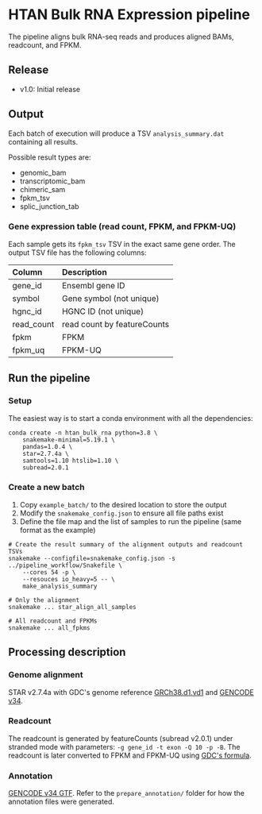 # HTAN Bulk RNA Expression pipeline
The pipeline aligns bulk RNA-seq reads and produces aligned BAMs, readcount, and FPKM.



## Release
- v1.0: Initial release


## Output
Each batch of execution will produce a TSV `analysis_summary.dat` containing all results.

Possible result types are:
- genomic_bam
- transcriptomic_bam
- chimeric_sam
- fpkm_tsv
- splic_junction_tab


### Gene expression table (read count, FPKM, and FPKM-UQ)
Each sample gets its `fpkm_tsv` TSV in the exact same gene order. The output TSV file has the following columns:

|   Column   |         Description         |
| :--------- | :-------------------------- |
| gene_id    | Ensembl gene ID             |
| symbol     | Gene symbol (not unique)    |
| hgnc_id    | HGNC ID (not unique)        |
| read_count | read count by featureCounts |
| fpkm       | FPKM                        |
| fpkm_uq    | FPKM-UQ                     |



## Run the pipeline

### Setup
The easiest way is to start a conda environment with all the dependencies:
```
conda create -n htan_bulk_rna python=3.8 \
    snakemake-minimal=5.19.1 \
    pandas=1.0.4 \
    star=2.7.4a \
    samtools=1.10 htslib=1.10 \
    subread=2.0.1
```


### Create a new batch
1. Copy `example_batch/` to the desired location to store the output
2. Modify the `snakemake_config.json` to ensure all file paths exist
3. Define the file map and the list of samples to run the pipeline (same format as the example)

```
# Create the result summary of the alignment outputs and readcount TSVs
snakemake --configfile=snakemake_config.json -s ../pipeline_workflow/Snakefile \
    --cores 54 -p \
    --resouces io_heavy=5 -- \
    make_analysis_summary

# Only the alignment
snakemake ... star_align_all_samples

# All readcount and FPKMs
snakemake ... all_fpkms
```


## Processing description

### Genome alignment
STAR v2.7.4a with GDC's genome reference [GRCh38.d1.vd1][GDC Reference Files] and [GENCODE v34][gencode-gtf].

### Readcount
The readcount is generated by featureCounts (subread v2.0.1) under stranded mode with parameters: `-g gene_id -t exon -Q 10 -p -B`. The readcount is later converted to FPKM and FPKM-UQ using [GDC's formula].

### Annotation
[GENCODE v34 GTF][gencode-gtf]. Refer to the `prepare_annotation/` folder for how the annotation files were generated.

[GDC Reference Files]: https://gdc.cancer.gov/about-data/data-harmonization-and-generation/gdc-reference-files
[gencode-gtf]: ftp://ftp.ebi.ac.uk/pub/databases/gencode/Gencode_human/release_34/gencode.v34.annotation.gtf.gz
[GDC's formula]: https://docs.gdc.cancer.gov/Data/Bioinformatics_Pipelines/Expression_mRNA_Pipeline/#upper-quartile-fpkm




